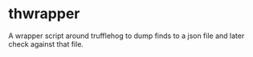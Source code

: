# thwrapper
A wrapper script around trufflehog to dump finds to a json file and later check against that file. 

